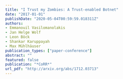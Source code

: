 ```yaml
---
title: "I Trust my Zombies: A Trust-enabled Botnet"
date: "2017-01-01"
publishDate: "2020-05-04T00:59:59.018311Z"
authors: 
- Emmanouil Vasilomanolakis
- Jan Helge Wolf
- Leon Böck
- Shankar Karuppayah
- Max Mühlhäuser
publication_types: ["paper-conference"]
abstract: ""
featured: false
publication: "*CoRR*"
url_pdf: "http://arxiv.org/abs/1712.03713"
---
```


